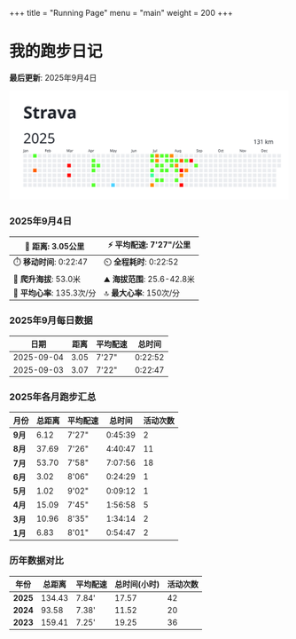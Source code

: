 +++
title = "Running Page"
menu = "main"
weight = 200
+++

# 我的跑步日记

**最后更新**: 2025年9月4日

![2025 Running Summary](https://raw.githubusercontent.com/A11Might/GitHubPoster/refs/heads/main/OUT_FOLDER/strava.svg)

### 2025年9月4日

| 📏 **距离**: 3.05公里 | ⚡ **平均配速**: 7'27"/公里 |
|---|---|
| ⏱️ **移动时间**: 0:22:47 | ⏲️ **全程耗时**: 0:22:52 |
| 👟 **爬升海拔**: 53.0米 | ⛰️ **海拔范围**: 25.6-42.8米 |
| 💓 **平均心率**: 135.3次/分 | 🔝 **最大心率**: 150次/分 |

### 2025年9月每日数据

| 日期 | 距离 | 平均配速 | 总时间 |
|---|---|---|---|
| 2025-09-04 | 3.05 | 7'27" | 0:22:52 |
| 2025-09-03 | 3.07 | 7'22" | 0:22:47 |

### 2025年各月跑步汇总

| 月份 | 总距离 | 平均配速 | 总时间 | 活动次数 |
|---|---|---|---|---|
| **9月** | 6.12 | 7'27" | 0:45:39 | 2 |
| **8月** | 37.69 | 7'26" | 4:40:47 | 11 |
| **7月** | 53.70 | 7'58" | 7:07:56 | 18 |
| **6月** | 3.02 | 8'06" | 0:24:29 | 1 |
| **5月** | 1.02 | 9'02" | 0:09:12 | 1 |
| **4月** | 15.09 | 7'45" | 1:56:58 | 5 |
| **3月** | 10.96 | 8'35" | 1:34:14 | 2 |
| **1月** | 6.83 | 8'01" | 0:54:47 | 2 |

### 历年数据对比

| 年份 | 总距离 | 平均配速 | 总时间(小时) | 活动次数 |
|---|---|---|---|---|
| **2025** | 134.43 | 7.84' | 17.57 | 42 |
| **2024** | 93.58 | 7.38' | 11.52 | 20 |
| **2023** | 159.41 | 7.25' | 19.25 | 36 |
